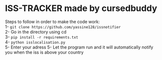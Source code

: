# ISS-TRACKER made by cursedbuddy

Steps to follow in order to make the code work: <br />
1- ``git clone https://github.com/yassine128/issnotifier`` <br />
2- Go in the directory using cd <br />
3- ``pip install -r requirements.txt`` <br />
4- ``python isslocalisation.py`` <br />
5- Enter your adress
5- Let the program run and it will automatically notify you when the iss is above your country
